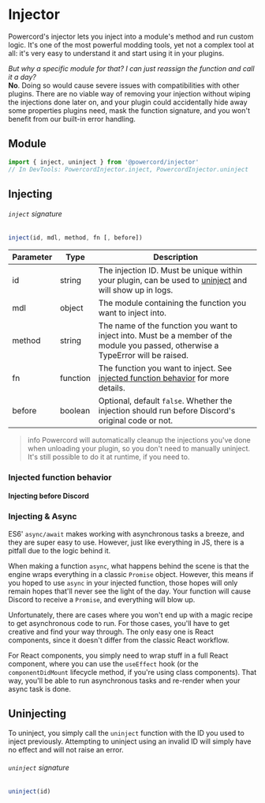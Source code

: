 <!--
  Copyright (c) 2020-2021 aetheryx & Cynthia K. Rey
  This work is licensed under a Creative Commons Attribution-NoDerivatives 4.0 International License.
  https://creativecommons.org/licenses/by-nd/4.0
-->

# Injector
Powercord's injector lets you inject into a module's method and run custom logic. It's one of the most powerful modding
tools, yet not a complex tool at all: it's very easy to understand it and start using it in your plugins.

*But why a specific module for that? I can just reassign the function and call it a day?*<br>
**No**. Doing so would cause severe issues with compatibilities with other plugins. There are no viable way of removing
your injection without wiping the injections done later on, and your plugin could accidentally hide away some properties
plugins need, mask the function signature, and you won't benefit from our built-in error handling.

## Module
```js
import { inject, uninject } from '@powercord/injector'
// In DevTools: PowercordInjector.inject, PowercordInjector.uninject
```

## Injecting
###### `inject` signature
```js
inject(id, mdl, method, fn [, before])
```
| Parameter | Type | Description |
|---|---|---|
| id | string | The injection ID. Must be unique within your plugin, can be used to [uninject](#uninject) and will show up in logs. |
| mdl | object | The module containing the function you want to inject into. |
| method | string | The name of the function you want to inject into. Must be a member of the module you passed, otherwise a TypeError will be raised. |
| fn | function | The function you want to inject. See [injected function behavior](#injected-function-behavior) for more details. |
| before | boolean | Optional, default `false`. Whether the injection should run before Discord's original code or not. |

>info
> Powercord will automatically cleanup the injections you've done when unloading your plugin, so you don't need to
> manually uninject. It's still possible to do it at runtime, if you need to.

### Injected function behavior
<!-- todo: write stuff -->

#### Injecting before Discord
<!-- todo: write stuff -->
<!-- change args, abort execution & return -->

### Injecting & Async
ES6' `async/await` makes working with asynchronous tasks a breeze, and they are super easy to use. However, just like
everything in JS, there is a pitfall due to the logic behind it.

When making a function `async`, what happens behind the scene is that the engine wraps everything in a classic `Promise`
object. However, this means if you hoped to use `async` in your injected function, those hopes will only remain hopes
that'll never see the light of the day. Your function will cause Discord to receive a `Promise`, and everything will
blow up.

Unfortunately, there are cases where you won't end up with a magic recipe to get asynchronous code to run. For those
cases, you'll have to get creative and find your way through. The only easy one is React components, since it doesn't
differ from the classic React workflow.

For React components, you simply need to wrap stuff in a full React component, where you can use the `useEffect` hook
(or the `componentDidMount` lifecycle method, if you're using class components). That way, you'll be able to run
asynchronous tasks and re-render when your async task is done.

## Uninjecting
To uninject, you simply call the `uninject` function with the ID you used to inject previously. Attempting to uninject
using an invalid ID will simply have no effect and will not raise an error.

###### `uninject` signature
```js
uninject(id)
```
